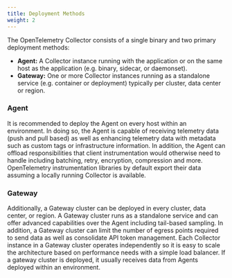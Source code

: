 ```yaml
---
title: Deployment Methods
weight: 2
---
```


The OpenTelemetry Collector consists of a single binary and two primary deployment methods:

- **Agent:** A Collector instance running with the application or on the same
  host as the application (e.g. binary, sidecar, or daemonset).
- **Gateway:** One or more Collector instances running as a standalone service
  (e.g. container or deployment) typically per cluster, data center or region.

### Agent

It is recommended to deploy the Agent on every host within an environment. In
doing so, the Agent is capable of receiving telemetry data (push and pull
based) as well as enhancing telemetry data with metadata such as custom tags or
infrastructure information. In addition, the Agent can offload responsibilities
that client instrumentation would otherwise need to handle including batching,
retry, encryption, compression and more. OpenTelemetry instrumentation
libraries by default export their data assuming a locally running Collector is
available.

### Gateway

Additionally, a Gateway cluster can be deployed in every cluster, data center,
or region. A Gateway cluster runs as a standalone service and can offer
advanced capabilities over the Agent including tail-based sampling. In
addition, a Gateway cluster can limit the number of egress points required to
send data as well as consolidate API token management. Each Collector instance
in a Gateway cluster operates independently so it is easy to scale the
architecture based on performance needs with a simple load balancer. If a
gateway cluster is deployed, it usually receives data from Agents deployed
within an environment.